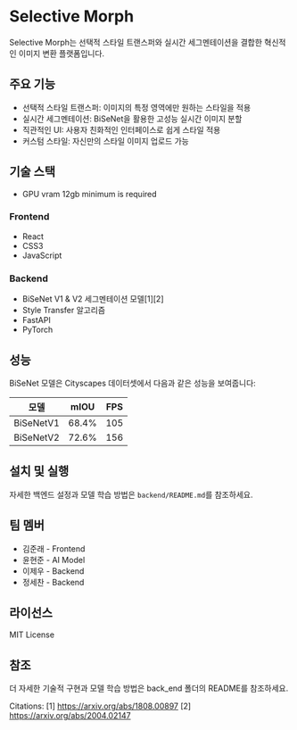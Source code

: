 # Selective Morph

Selective Morph는 선택적 스타일 트랜스퍼와 실시간 세그멘테이션을 결합한 혁신적인 이미지 변환 플랫폼입니다.

## 주요 기능

- 선택적 스타일 트랜스퍼: 이미지의 특정 영역에만 원하는 스타일을 적용
- 실시간 세그멘테이션: BiSeNet을 활용한 고성능 실시간 이미지 분할
- 직관적인 UI: 사용자 친화적인 인터페이스로 쉽게 스타일 적용
- 커스텀 스타일: 자신만의 스타일 이미지 업로드 가능

## 기술 스택
- GPU vram 12gb minimum is required
### Frontend
- React
- CSS3
- JavaScript

### Backend
- BiSeNet V1 & V2 세그멘테이션 모델[1][2]
- Style Transfer 알고리즘
- FastAPI
- PyTorch

## 성능

BiSeNet 모델은 Cityscapes 데이터셋에서 다음과 같은 성능을 보여줍니다:

| 모델 | mIOU | FPS |
|------|------|-----|
| BiSeNetV1 | 68.4% | 105 |
| BiSeNetV2 | 72.6% | 156 |

## 설치 및 실행

자세한 백엔드 설정과 모델 학습 방법은 `backend/README.md`를 참조하세요.

## 팀 멤버

- 김준래 - Frontend
- 윤현준 - AI Model
- 이제우 - Backend
- 정세찬 - Backend

## 라이선스

MIT License

## 참조

더 자세한 기술적 구현과 모델 학습 방법은 back_end 폴더의 README를 참조하세요.

Citations:
[1] https://arxiv.org/abs/1808.00897
[2] https://arxiv.org/abs/2004.02147